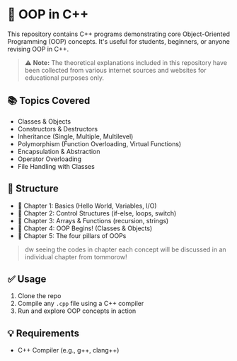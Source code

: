 # 🧠 OOP in C++

This repository contains C++ programs demonstrating core Object-Oriented Programming (OOP) concepts. It's useful for students, beginners, or anyone revising OOP in C++.

> ⚠️ **Note:** The theoretical explanations included in this repository have been collected from various internet sources and websites for educational purposes only.

## 📚 Topics Covered
- Classes & Objects
- Constructors & Destructors
- Inheritance (Single, Multiple, Multilevel)
- Polymorphism (Function Overloading, Virtual Functions)
- Encapsulation & Abstraction
- Operator Overloading
- File Handling with Classes

## 📁 Structure
- 🔹 Chapter 1: Basics (Hello World, Variables, I/O)
- 🔹 Chapter 2: Control Structures (if-else, loops, switch)
- 🔹 Chapter 3: Arrays & Functions (recursion, strings)
- 🔹 Chapter 4: OOP Begins! (Classes & Objects)
- 🔹 Chapter 5: The four pillars of OOPs 
> dw seeing the codes in chapter each concept will be discussed in an individual chapter from tommorow!

## ✅ Usage
1. Clone the repo  
2. Compile any `.cpp` file using a C++ compiler  
3. Run and explore OOP concepts in action  

## 💡 Requirements
- C++ Compiler (e.g., g++, clang++)
